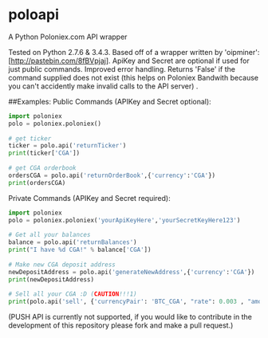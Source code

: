 # poloapi

A Python Poloniex.com API wrapper

Tested on Python 2.7.6 & 3.4.3. Based off of a wrapper written by 'oipminer': [http://pastebin.com/8fBVpjaj]. ApiKey and Secret are optional if used for just public commands. Improved error handling. Returns 'False' if the command supplied does not exist (this helps on Poloniex Bandwith because you can't accidently make invalid calls to the API server) .

##Examples:
Public Commands (APIKey and Secret optional):

```python
import poloniex
polo = poloniex.poloniex()
    
# get ticker
ticker = polo.api('returnTicker')
print(ticker['CGA'])
    
# get CGA orderbook
ordersCGA = polo.api('returnOrderBook',{'currency':'CGA'})
print(ordersCGA)
```

Private Commands (APIKey and Secret required):
```python
import poloniex
polo = poloniex.poloniex('yourApiKeyHere','yourSecretKeyHere123')
    
# Get all your balances
balance = polo.api('returnBalances')
print("I have %d CGA!" % balance['CGA'])
    
# Make new CGA deposit address
newDepositAddress = polo.api('generateNewAddress',{'currency':'CGA'})
print(newDepositAddress)
    
# Sell all your CGA :D (CAUTION!!!1)
print(polo.api('sell', {'currencyPair': 'BTC_CGA', "rate": 0.003 , "amount": balance['CGA'] }))
```

(PUSH API is currently not supported, if you would like to contribute in the development of this repository please fork and make a pull request.)
